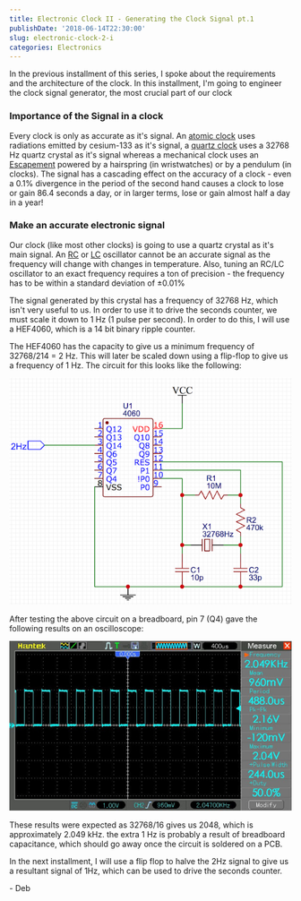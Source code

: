 ```yaml
---
title: Electronic Clock II - Generating the Clock Signal pt.1
publishDate: '2018-06-14T22:30:00'
slug: electronic-clock-2-i
categories: Electronics
---
```


In the previous installment of this series, I spoke about the requirements and the architecture of the clock. In this installment, I'm going to engineer the clock signal generator, the most crucial part of our clock

### Importance of the Signal in a clock
Every clock is only as accurate as it's signal. An [atomic clock](https://en.wikipedia.org/wiki/Atomic_clock) uses radiations emitted by cesium-133 as it's signal, a [quartz clock](https://en.wikipedia.org/wiki/Quartz_clock) uses a 32768 Hz quartz crystal as it's signal whereas a mechanical clock uses an [Escapement](https://en.wikipedia.org/wiki/Escapement) powered by a hairspring (in wristwatches) or by a pendulum (in clocks). The signal has a cascading effect on the accuracy of a clock - even a 0.1% divergence in the period of the second hand causes a clock to lose or gain 86.4 seconds a day, or in larger terms, lose or gain almost half a day in a year!

### Make an accurate electronic signal
Our clock (like most other clocks) is going to use a quartz crystal as it's main signal. An [RC](https://en.wikipedia.org/wiki/RC_oscillator) or [LC](https://en.wikipedia.org/wiki/LC_circuit) oscillator cannot be an accurate signal as the frequency will change with changes in temperature. Also, tuning an RC/LC oscillator to an exact frequency requires a ton of precision - the frequency has to be within a standard deviation of ±0.01%

The signal generated by this crystal has a frequency of 32768 Hz, which isn't very useful to us. In order to use it to drive the seconds counter, we must scale it down to 1 Hz (1 pulse per second). In order to do this, I will use a HEF4060, which is a 14 bit binary ripple counter.

The HEF4060 has the capacity to give us a minimum frequency of 32768/214 = 2 Hz. This will later be scaled down using a flip-flop to give us a frequency of 1 Hz. The circuit for this looks like the following:

![Clock circuit](/articles/2018/res/clock_signal_schematic.png)

After testing the above circuit on a breadboard, pin 7 (Q4) gave the following results on an oscilloscope:

![oscilloscope](/articles/2018/res/pic_44_3.bmp)

These results were expected as 32768/16 gives us 2048, which is approximately 2.049 kHz. the extra 1 Hz is probably a result of breadboard capacitance, which should go away once the circuit is soldered on a PCB. 

In the next installment, I will use a flip flop to halve the 2Hz signal to give us a resultant signal of 1Hz, which can be used to drive the seconds counter.

\- Deb
